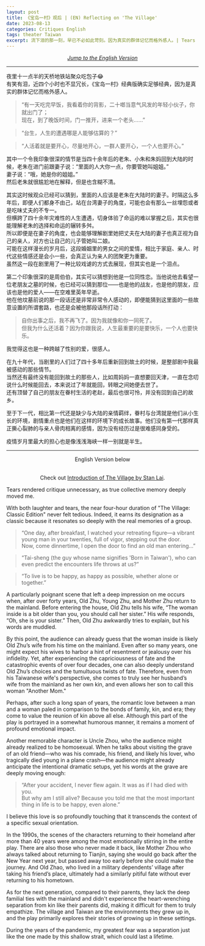```yaml
---
layout: post
title: 《宝岛一村》观后 | (EN) Reflecting on 'The Village'
date: 2023-08-13
categories: Critiques English
tags: theater Taiwan
excerpt: 流下泪的那一刻，早已不必如此苛刻。因为真实的群体记忆而格外感人。| Tears rendered critique unnecessary, as true collective memory deeply moved me.
---
```

<center><i>
<a href="#En">Jump to the English Version</a>
</i></center>

---
夜里十一点半的天桥地铁站聚众吃包子😂  
有笑有泪，近四个小时也不显冗长，《宝岛一村》经典版确实足够经典，因为是真实的群体记忆而格外感人。
> “有一天吃完早饭，我看着你的背影，二十啷当意气风发的年轻小伙子，你就出门了；  
现在，到了晚饭时间，门一推开，进来一个老头……”  

> “台生，人生的遭遇哪是人能够估算的？”  

> “人活着就是要开心，尽量地开心，一群人要开心，一个人也要开心。”  

其中一个令我印象很深的情节是当四十余年后的老朱、小朱和朱妈回到大陆的时候，老朱在进门前跟妻子说：“里面的人大你一点，你要管她叫姐姐。”  
妻子说：“哦，她是你的姐姐。”  
然后老朱就很尴尬地在解释，但是也含糊不清。  

其实这时候观众已经可以猜到，里面的人应该是老朱在大陆时的妻子。时隔这么多年后，即便人们都身不由己，站在台湾妻子的角度，可能也会有那么一丝埋怨或者是吃味丈夫的不专一。  
但横跨了四十余年灾难性的人生遭遇，切身体验了命运的难以掌握之后，其实也很能理解老朱的选择和命运的辗转多舛。  
所以即便是在妻子的角度，也会能够理解剧里她把丈夫在大陆的妻子也真正视为自己的亲人，对方也让自己的儿子管她叫二娘。  
可能在这样漫长的岁月后，这段婚姻里的男女之间的爱情，相比于家庭、亲人、时代这些情感还是会小一些，会真正认为亲人的团聚更为重要。  
虽然这一段在剧里用了一种比较戏谑的方式去展现，但其实也是一个泪点。

第二个印象很深的是周伯伯，其实可以猜想到他是一位同性恋。当他说他去看望一位老朋友之墓的时候，也已经可以猜到那位——也是他的战友，也是他的朋友，应该也是他的爱人——在空难里英年早逝。  
他在他坟墓前说的那一段话还是非常非常令人感动的，即便能猜到这里面的一些故意设置的所谓套路，也还是会被他那段话所打动：
> 自你出事之后，我不再飞了。因为我就像和你一同死了。    
但我为什么还活着？因为你跟我说，人生最重要的是要快乐，一个人也要快乐。  

我觉得这也是一种跨越了性别的爱，很感人。

在九十年代，当剧里的人们过了四十多年后重新回到故土的时候，是整部剧中我最被感动的那些情节。  
当然还有最终没有能回到故土的那些人，比如周妈妈一直想要回天津，一直在念叨说什么时候能回去，本来说过了年就能回，转眼之间她便去世了。  
还有顶替了自己的朋友在眷村生活的老赵，最后也很可怜，并没有回到自己的故乡。

至于下一代，相比第一代还是缺少与大陆的亲情羁绊，眷村与台湾就是他们从小生长的环境，剧情重点也是他们在这样的环境下的成长故事。他们没有第一代那样真正撕心裂肺的与亲人骨肉相离的感情，因为没有经历过是很难感同身受的。

疫情岁月里最大的担心也是像浅浅海峡一样一别就是半生。

---

<center>
<span id="En">English Version below</span>
</center>
<br>
<center><p>Check out <a href="https://www.pwshop.com/en/show/the-village-%EF%BC%882008%EF%BC%89/" target="_blank">Introduction of The Village by Stan Lai</a>.</p></center>

Tears rendered critique unnecessary, as true collective memory deeply moved me.

With both laughter and tears, the near four-hour duration of "The Village: Classic Edition" never felt tedious. Indeed, it earns its designation as a classic because it resonates so deeply with the real memories of a group.

> “One day, after breakfast, I watched your retreating figure—a vibrant young man in your twenties, full of vigor, stepping out the door.  
Now, come dinnertime, I open the door to find an old man entering…”

> “Tai-sheng (the guy whose name signifies 'Born in Taiwan'), who can even predict the encounters life throws at us?”

> “To live is to be happy, as happy as possible, whether alone or together.”

A particularly poignant scene that left a deep impression on me occurs when, after over forty years, Old Zhu, Young Zhu, and Mother Zhu return to the mainland. Before entering the house, Old Zhu tells his wife, “The woman inside is a bit older than you, you should call her sister.”
His wife responds, “Oh, she is your sister.”
Then, Old Zhu awkwardly tries to explain, but his words are muddled.

By this point, the audience can already guess that the woman inside is likely Old Zhu’s wife from his time on the mainland. Even after so many years, one might expect his wives to harbor a hint of resentment or jealousy over his infidelity. Yet, after experiencing the capriciousness of fate and the catastrophic events of over four decades, one can also deeply understand Old Zhu’s choices and the tumultuous twists of fate. Therefore, even from his Taiwanese wife's perspective, she comes to truly see her husband’s wife from the mainland as her own kin, and even allows her son to call this woman "Another Mom."

Perhaps, after such a long span of years, the romantic love between a man and a woman paled in comparison to the bonds of family, kin, and era; they come to value the reunion of kin above all else. Although this part of the play is portrayed in a somewhat humorous manner, it remains a moment of profound emotional impact.

Another memorable character is Uncle Zhou, who the audience might already realized to be homosexual. When he talks about visiting the grave of an old friend—who was his comrade, his friend, and likely his lover, who tragically died young in a plane crash—the audience might already anticipate the intentional dramatic setups, yet his words at the grave are deeply moving enough:
> “After your accident, I never flew again. It was as if I had died with you.  
But why am I still alive? Because you told me that the most important thing in life is to be happy, even alone.”

I believe this love is so profoundly touching that it transcends the context of a specific sexual orientation.

In the 1990s, the scenes of the characters returning to their homeland after more than 40 years were among the most emotionally stirring in the entire play. There are also those who never made it back, like Mother Zhou who always talked about returning to Tianjin, saying she would go back after the New Year next year, but passed away too early before she could make the journey. And Old Zhao, who lived in a military dependents’ village after taking his friend’s place, ultimately had a similarly pitiful fate without ever returning to his hometown.

As for the next generation, compared to their parents, they lack the deep familial ties with the mainland and didn't experience the heart-wrenching separation from kin like their parents did, making it difficult for them to truly empathize. The village and Taiwan are the environments they grew up in, and the play primarily explores their stories of growing up in these settings.

During the years of the pandemic, my greatest fear was a separation just like the one made by this shallow strait, which could last a lifetime.
